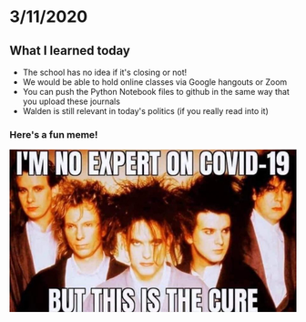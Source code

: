 # 3/11/2020

## What I learned today 

- The school has no idea if it's closing or not!
- We would be able to hold online classes via Google hangouts or Zoom
- You can push the Python Notebook files to github in the same way that you upload these journals
- Walden is still relevant in today's politics (if you really read into it)


### Here's a fun meme!

![Here's a fun meme!](Images/joke-the-cure.jpg)